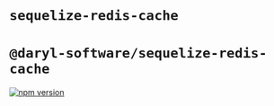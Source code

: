 # `sequelize-redis-cache`
# `@daryl-software/sequelize-redis-cache`
[![npm version](https://badge.fury.io/js/@daryl-software%2Fsequelize-redis-cache.svg)](https://badge.fury.io/js/@daryl-software%2Fsequelize-redis-cache)
